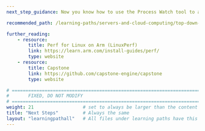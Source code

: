 ```yaml
---
next_step_guidance: Now you know how to use the Process Watch tool to analyse your workloads to determine whether certain instructions/groups of instructions are being used. You might be interested in learning about more performance analysis methodologies on Arm based servers.

recommended_path: /learning-paths/servers-and-cloud-computing/top-down-n1/

further_reading:
    - resource:
        title: Perf for Linux on Arm (LinuxPerf)
        link: https://learn.arm.com/install-guides/perf/
        type: website
    - resource:
        title: Capstone 
        link: https://github.com/capstone-engine/capstone
        type: website

# ================================================================================
#       FIXED, DO NOT MODIFY
# ================================================================================
weight: 21                  # set to always be larger than the content in this path, and one more than 'review'
title: "Next Steps"         # Always the same
layout: "learningpathall"   # All files under learning paths have this same wrapper
---
```

